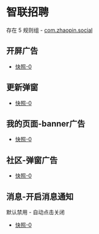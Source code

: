 # 智联招聘

存在 5 规则组 - [com.zhaopin.social](/src/apps/com.zhaopin.social.ts)

## 开屏广告

- [快照-0](https://i.gkd.li/import/import/12706183)

## 更新弹窗

- [快照-0](https://i.gkd.li/import/import/12706186)

## 我的页面-banner广告

- [快照-0](https://i.gkd.li/import/import/12706181)

## 社区-弹窗广告

- [快照-0](https://inspect.gkd.li/import/13063442)

## 消息-开启消息通知

默认禁用 - 自动点击关闭

- [快照-0](https://i.gkd.li/import/import/13063427)

